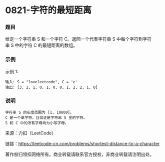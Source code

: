 # 0821-字符的最短距离

### 题目

给定一个字符串 S 和一个字符 C。返回一个代表字符串 S 中每个字符到字符串 S 中的字符 C 的最短距离的数组。

### 示例

示例 1:

    输入: S = "loveleetcode", C = 'e'
    输出: [3, 2, 1, 0, 1, 0, 0, 1, 2, 2, 1, 0]

### 说明

    字符串 S 的长度范围为 [1, 10000]。
    C 是一个单字符，且保证是字符串 S 里的字符。
    S 和 C 中的所有字母均为小写字母。

来源：力扣（LeetCode）

链接：https://leetcode-cn.com/problems/shortest-distance-to-a-character

著作权归领扣网络所有。商业转载请联系官方授权，非商业转载请注明出处。